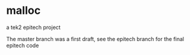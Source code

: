 # malloc
a tek2 epitech project

The master branch was a first draft, see the epitech branch for the final epitech code
